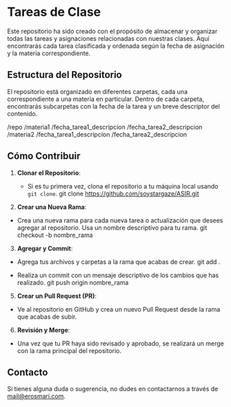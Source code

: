 # Tareas de Clase

Este repositorio ha sido creado con el propósito de almacenar y organizar todas las tareas y asignaciones relacionadas con nuestras clases. Aquí encontrarás cada tarea clasificada y ordenada según la fecha de asignación y la materia correspondiente.

## Estructura del Repositorio

El repositorio está organizado en diferentes carpetas, cada una correspondiente a una materia en particular. Dentro de cada carpeta, encontrarás subcarpetas con la fecha de la tarea y un breve descriptor del contenido.

/repo
/materia1
/fecha_tarea1_descripcion
/fecha_tarea2_descripcion
/materia2
/fecha_tarea1_descripcion
/fecha_tarea2_descripcion


## Cómo Contribuir

1. **Clonar el Repositorio**: 
   - Si es tu primera vez, clona el repositorio a tu máquina local usando `git clone`.
git clone https://github.com/soystargaze/ASIR.git


2. **Crear una Nueva Rama**: 
- Crea una nueva rama para cada nueva tarea o actualización que desees agregar al repositorio. Usa un nombre descriptivo para tu rama.
git checkout -b nombre_rama


3. **Agregar y Commit**: 
- Agrega tus archivos y carpetas a la rama que acabas de crear.
git add .

- Realiza un commit con un mensaje descriptivo de los cambios que has realizado.
git push origin nombre_rama

5. **Crear un Pull Request (PR)**:
- Ve al repositorio en GitHub y crea un nuevo Pull Request desde la rama que acabas de subir.

6. **Revisión y Merge**:
- Una vez que tu PR haya sido revisado y aprobado, se realizará un merge con la rama principal del repositorio.

## Contacto

Si tienes alguna duda o sugerencia, no dudes en contactarnos a través de [mail@erosmari.com](mailto:mail@erosmari.com).
